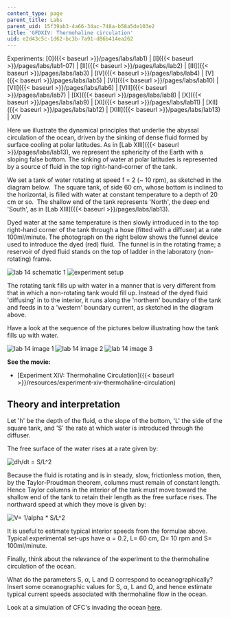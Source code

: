 ```yaml
---
content_type: page
parent_title: Labs
parent_uid: 15f39ab3-4a66-34ac-748a-b58a5de103e2
title: 'GFDXIV: Thermohaline circulation'
uid: e2d43c5c-1d62-bc3b-7a91-d86b414ea262
---
```


Experiments: [0]({{< baseurl >}}/pages/labs/lab1) | [I]({{< baseurl >}}/pages/labs/lab1-07) | [II]({{< baseurl >}}/pages/labs/lab2) | [III]({{< baseurl >}}/pages/labs/lab3) | [IV]({{< baseurl >}}/pages/labs/lab4) | [V]({{< baseurl >}}/pages/labs/lab5) | [VI]({{< baseurl >}}/pages/labs/lab10) | [VII]({{< baseurl >}}/pages/labs/lab6) | [VIII]({{< baseurl >}}/pages/labs/lab7) | [IX]({{< baseurl >}}/pages/labs/lab8) | [X]({{< baseurl >}}/pages/labs/lab9) | [XI]({{< baseurl >}}/pages/labs/lab11) | [XII]({{< baseurl >}}/pages/labs/lab12) | [XIII]({{< baseurl >}}/pages/labs/lab13) | XIV

Here we illustrate the dynamical principles that underlie the abyssal circulation of the ocean, driven by the sinking of dense fluid formed by surface cooling at polar latitudes. As in [Lab XIII]({{< baseurl >}}/pages/labs/lab13), we represent the sphericity of the Earth with a sloping false bottom. The sinking of water at polar latitudes is represented by a source of fluid in the top right-hand-corner of the tank.

We set a tank of water rotating at speed f = 2 (~ 10 rpm), as sketched in the diagram below.  The square tank, of side 60 cm, whose bottom is inclined to the horizontal, is filled with water at constant temperature to a depth of 20 cm or so.  The shallow end of the tank represents 'North', the deep end 'South', as in [Lab XIII]({{< baseurl >}}/pages/labs/lab13).

Dyed water at the same temperature is then slowly introduced in to the top right-hand corner of the tank through a hose (fitted with a diffuser) at a rate 100ml/minute. The photograph on the right below shows the funnel device used to introduce the dyed (red) fluid.  The funnel is in the rotating frame; a reservoir of dyed fluid stands on the top of ladder in the laboratory (non-rotating) frame.

![lab 14 schematic 1](/courses/earth-atmospheric-and-planetary-sciences/12-003-atmosphere-ocean-and-climate-dynamics-fall-2008/labs/GFD5.jpg) ![experiment setup](/courses/earth-atmospheric-and-planetary-sciences/12-003-atmosphere-ocean-and-climate-dynamics-fall-2008/labs/MVC002F2.jpg)

The rotating tank fills up with water in a manner that is very different from that in which a non-rotating tank would fill up. Instead of the dyed fluid 'diffusing' in to the interior, it runs along the 'northern' boundary of the tank and feeds in to a 'western' boundary current, as sketched in the diagram above.

Have a look at the sequence of the pictures below illustrating how the tank fills up with water.

![lab 14 image 1](/courses/earth-atmospheric-and-planetary-sciences/12-003-atmosphere-ocean-and-climate-dynamics-fall-2008/labs/32.jpg) ![lab 14 image 2](/courses/earth-atmospheric-and-planetary-sciences/12-003-atmosphere-ocean-and-climate-dynamics-fall-2008/labs/7.jpg) ![lab 14 image 3](/courses/earth-atmospheric-and-planetary-sciences/12-003-atmosphere-ocean-and-climate-dynamics-fall-2008/labs/91.jpg)

**See the movie:**

*   [Experiment XIV: Thermohaline Circulation]({{< baseurl >}}/resources/experiment-xiv-thermohaline-circulation)

Theory and interpretation
-------------------------

Let 'h' be the depth of the fluid, α the slope of the bottom, 'L' the side of the square tank, and 'S' the rate at which water is introduced through the diffuser.

The free surface of the water rises at a rate given by:

![dh/dt = S/L^2](/courses/earth-atmospheric-and-planetary-sciences/12-003-atmosphere-ocean-and-climate-dynamics-fall-2008/labs/gfdxiv1.gif)

Because the fluid is rotating and is in steady, slow, frictionless motion, then, by the Taylor-Proudman theorem, columns must remain of constant length.  Hence Taylor columns in the interior of the tank must move toward the shallow end of the tank to retain their length as the free surface rises. The northward speed at which they move is given by:

![V= 1/alpha * S/L^2](/courses/earth-atmospheric-and-planetary-sciences/12-003-atmosphere-ocean-and-climate-dynamics-fall-2008/labs/gfdxiv2.gif)

It is useful to estimate typical interior speeds from the formulae above.  Typical experimental set-ups have α = 0.2, L= 60 cm, Ω= 10 rpm and S= 100ml/minute.

Finally, think about the relevance of the experiment to the thermohaline circulation of the ocean. 

What do the parameters S, α, L and Ω correspond to oceanographically?  Insert some oceanographic values for S, α, L and Ω, and hence estimate typical current speeds associated with thermohaline flow in the ocean.

Look at a simulation of CFC's invading the ocean [here](http://puddle.mit.edu/~mick/cfcall.html).